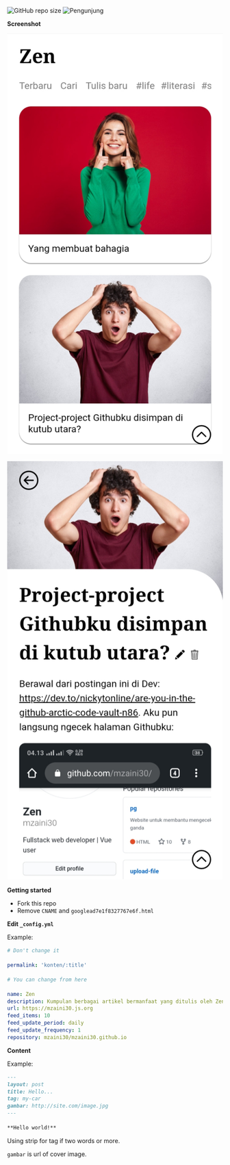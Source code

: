 ![GitHub repo size](https://img.shields.io/github/repo-size/mzaini30/mzaini30.github.io)
![Pengunjung](https://visitor-badge.laobi.icu/badge?page_id=mzaini30.mzaini30.github.io)

**Screenshot**

![Tampilan beranda](ss/1.jpg)

![Tampilan isi](ss/2.jpg)

**Getting started**

- Fork this repo
- Remove `CNAME` and `googlead7e1f8327767e6f.html`

**Edit `_config.yml`**

Example:

```yaml
# Don't change it

permalink: 'konten/:title'

# You can change from here

name: Zen
description: Kumpulan berbagai artikel bermanfaat yang ditulis oleh Zen.
url: https://mzaini30.js.org
feed_items: 10
feed_update_period: daily
feed_update_frequency: 1
repository: mzaini30/mzaini30.github.io
```

**Content**

Example:

```markdown
--- 
layout: post 
title: Hello...
tag: my-car
gambar: http://site.com/image.jpg
--- 

**Hello world!**
```

Using strip for tag if two words or more.

`gambar` is url of cover image.
